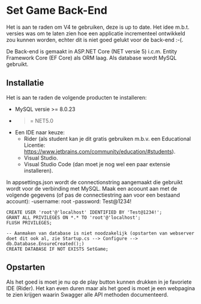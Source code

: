 # Set Game Back-End

Het is aan te raden om V4 te gebruiken, deze is up to date. 
Het idee m.b.t. versies was om te laten zien hoe een applicatie incrementeel ontwikkeld zou kunnen worden, echter dit is niet goed gelukt voor de back-end :-(.

De Back-end is gemaakt in ASP.NET Core (NET versie 5) i.c.m. Entity Framework Core (EF Core) als ORM laag. 
Als database wordt MySQL gebruikt. 

## Installatie

Het is aan te raden de volgende producten te installeren:
- MySQL versie >= 8.0.23 
- >= NET5.0 
- Een IDE naar keuze:
  - Rider (als student kan je dit gratis gebruiken m.b.v. een Educational Licentie: https://www.jetbrains.com/community/education/#students).
  - Visual Studio.
  - Visual Studio Code (dan moet je nog wel een paar extensie installeren).

In appsettings.json wordt de connectionstring aangemaakt die gebruikt wordt voor de verbinding met MySQL.
Maak een acoount aan met de volgende gegevens (of pas de connectiestring aan voor een bestaand account):
-username: root
-password: Test@1234!

```
CREATE USER 'root'@'localhost' IDENTIFIED BY 'Test@1234!';
GRANT ALL PRIVILEGES ON *.* TO 'root'@'localhost';
FLUSH PRIVILEGES;

-- Aanmaken van database is niet noodzakelijk (opstarten van webserver doet dit ook al, zie Startup.cs --> Configure --> db.Database.EnsureCreated();)
CREATE DATABASE IF NOT EXISTS SetGame;
```

## Opstarten

Als het goed is moet je nu op de play button kunnen drukken in je favoriete IDE (Rider).
Het kan even duren maar als het goed is moet je een webpagina te zien krijgen waarin Swagger alle API methoden documenteerd. 

